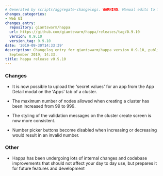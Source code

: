 ```yaml
---
# Generated by scripts/aggregate-changelogs. WARNING: Manual edits to this files will be overwritten.
changes_categories:
- Web UI
changes_entry:
  repository: giantswarm/happa
  url: https://github.com/giantswarm/happa/releases/tag/0.9.10
  version: 0.9.10
  version_tag: 0.9.10
date: '2019-09-30T14:33:39'
description: Changelog entry for giantswarm/happa version 0.9.10, published on 30
  September 2019, 14:33.
title: happa release v0.9.10
---
```


### Changes
- It is now possible to upload the 'secret values' for an app from the App Detail modal on the 'Apps' tab of a cluster. 

- The maximum number of nodes allowed when creating a cluster has been increased from 99 to 999.

- The styling of the validation messages on the cluster create screen is now more consistent.

- Number picker buttons become disabled when increasing or decreasing would result in an invalid number.

### Other
- Happa has been undergoing lots of internal changes and codebase improvements that should not affect your day to day use, but prepares it for future features and development
